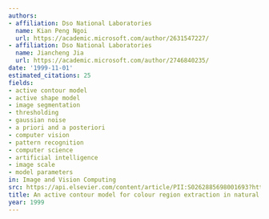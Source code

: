 ```yaml
---
authors:
- affiliation: Dso National Laboratories
  name: Kian Peng Ngoi
  url: https://academic.microsoft.com/author/2631547227/
- affiliation: Dso National Laboratories
  name: Jiancheng Jia
  url: https://academic.microsoft.com/author/2746840235/
date: '1999-11-01'
estimated_citations: 25
fields:
- active contour model
- active shape model
- image segmentation
- thresholding
- gaussian noise
- a priori and a posteriori
- computer vision
- pattern recognition
- computer science
- artificial intelligence
- image scale
- model parameters
in: Image and Vision Computing
src: https://api.elsevier.com/content/article/PII:S0262885698001693?httpAccept=text/xml
title: An active contour model for colour region extraction in natural scenes
year: 1999
---
```

